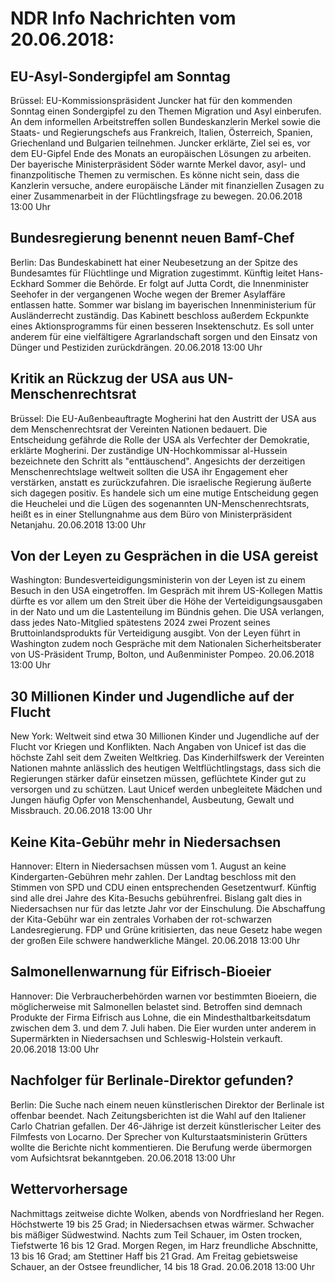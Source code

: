 # NDR Info Nachrichten vom 20.06.2018:


## EU-Asyl-Sondergipfel am Sonntag
Brüssel: EU-Kommissionspräsident Juncker hat für den kommenden Sonntag einen Sondergipfel zu den Themen Migration und Asyl einberufen. An dem informellen Arbeitstreffen sollen Bundeskanzlerin Merkel sowie die Staats- und Regierungschefs aus Frankreich, Italien, Österreich, Spanien, Griechenland und Bulgarien teilnehmen. Juncker erklärte, Ziel sei es, vor dem EU-Gipfel Ende des Monats an europäischen Lösungen zu arbeiten. Der bayerische Ministerpräsident Söder warnte Merkel davor, asyl- und finanzpolitische Themen zu vermischen. Es könne nicht sein, dass die Kanzlerin versuche, andere europäische Länder mit finanziellen Zusagen zu einer Zusammenarbeit in der Flüchtlingsfrage zu bewegen. 20.06.2018 13:00 Uhr 

## Bundesregierung benennt neuen Bamf-Chef
Berlin: Das Bundeskabinett hat einer Neubesetzung an der Spitze des Bundesamtes für Flüchtlinge und Migration zugestimmt. Künftig leitet Hans-Eckhard Sommer die Behörde. Er folgt auf Jutta Cordt, die Innenminister Seehofer in der vergangenen Woche wegen der Bremer Asylaffäre entlassen hatte. Sommer war bislang im bayerischen Innenministerium für Ausländerrecht zuständig. Das Kabinett beschloss außerdem Eckpunkte eines Aktionsprogramms für einen besseren Insektenschutz. Es soll unter anderem für eine vielfältigere Agrarlandschaft sorgen und den Einsatz von Dünger und Pestiziden zurückdrängen. 20.06.2018 13:00 Uhr 

## Kritik an Rückzug der USA aus UN-Menschenrechtsrat
Brüssel: Die EU-Außenbeauftragte Mogherini hat den Austritt der USA aus dem Menschenrechtsrat der Vereinten Nationen bedauert. Die Entscheidung gefährde die Rolle der USA als Verfechter der Demokratie, erklärte Mogherini. Der zuständige UN-Hochkommissar al-Hussein bezeichnete den Schritt als "enttäuschend". Angesichts der derzeitigen Menschenrechtslage weltweit sollten die USA ihr Engagement eher verstärken, anstatt es zurückzufahren. Die israelische Regierung äußerte sich dagegen positiv. Es handele sich um eine mutige Entscheidung gegen die Heuchelei und die Lügen des sogenannten UN-Menschenrechtsrats, heißt es in einer Stellungnahme aus dem Büro von Ministerpräsident Netanjahu. 20.06.2018 13:00 Uhr 

## Von der Leyen zu Gesprächen in die USA gereist
Washington: Bundesverteidigungsministerin von der Leyen ist zu einem Besuch in den USA eingetroffen. Im Gespräch mit ihrem US-Kollegen Mattis dürfte es vor allem um den Streit über die Höhe der Verteidigungsausgaben in der Nato und um die Lastenteilung im Bündnis gehen. Die USA verlangen, dass jedes Nato-Mitglied spätestens 2024 zwei Prozent seines Bruttoinlandsprodukts für Verteidigung ausgibt. Von der Leyen führt in Washington zudem noch Gespräche mit dem Nationalen Sicherheitsberater von US-Präsident Trump, Bolton, und Außenminister Pompeo. 20.06.2018 13:00 Uhr 

## 30 Millionen Kinder und Jugendliche auf der Flucht
New York: Weltweit sind etwa 30 Millionen Kinder und Jugendliche auf der Flucht vor Kriegen und Konflikten. Nach Angaben von Unicef ist das die höchste Zahl seit dem Zweiten Weltkrieg. Das Kinderhilfswerk der Vereinten Nationen mahnte anlässlich des heutigen Weltflüchtlingstags, dass sich die Regierungen stärker dafür einsetzen müssen, geflüchtete Kinder gut zu versorgen und zu schützen. Laut Unicef werden unbegleitete Mädchen und Jungen häufig Opfer von Menschenhandel, Ausbeutung, Gewalt und Missbrauch. 20.06.2018 13:00 Uhr 

## Keine Kita-Gebühr mehr in Niedersachsen
Hannover: Eltern in Niedersachsen müssen vom 1. August an keine Kindergarten-Gebühren mehr zahlen. Der Landtag beschloss mit den Stimmen von SPD und CDU einen entsprechenden Gesetzentwurf. Künftig sind alle drei Jahre des Kita-Besuchs gebührenfrei. Bislang galt dies in Niedersachsen nur für das letzte Jahr vor der Einschulung. Die Abschaffung der Kita-Gebühr war ein zentrales Vorhaben der rot-schwarzen Landesregierung. FDP und Grüne kritisierten, das neue Gesetz habe wegen der großen Eile schwere handwerkliche Mängel. 20.06.2018 13:00 Uhr 

## Salmonellenwarnung für Eifrisch-Bioeier
Hannover: Die Verbraucherbehörden warnen vor bestimmten Bioeiern, die möglicherweise mit Salmonellen belastet sind. Betroffen sind demnach Produkte der Firma Eifrisch aus Lohne, die ein Mindesthaltbarkeitsdatum zwischen dem 3. und dem 7. Juli haben. Die Eier wurden unter anderem in Supermärkten in Niedersachsen und Schleswig-Holstein verkauft. 20.06.2018 13:00 Uhr 

## Nachfolger für Berlinale-Direktor gefunden?
Berlin: Die Suche nach einem neuen künstlerischen Direktor der Berlinale ist offenbar beendet. Nach Zeitungsberichten ist die Wahl auf den Italiener Carlo Chatrian gefallen. Der 46-Jährige ist derzeit künstlerischer Leiter des Filmfests von Locarno. Der Sprecher von Kulturstaatsministerin Grütters wollte die Berichte nicht kommentieren. Die Berufung werde übermorgen vom Aufsichtsrat bekanntgeben. 20.06.2018 13:00 Uhr 

## Wettervorhersage
Nachmittags zeitweise dichte Wolken, abends von Nordfriesland her Regen. Höchstwerte 19 bis 25 Grad; in Niedersachsen etwas wärmer. Schwacher bis mäßiger Südwestwind. Nachts zum Teil Schauer, im Osten trocken, Tiefstwerte 16 bis 12 Grad. Morgen Regen, im Harz freundliche Abschnitte, 13 bis 16 Grad; am Stettiner Haff bis 21 Grad. Am Freitag gebietsweise Schauer, an der Ostsee freundlicher, 14 bis 18 Grad. 20.06.2018 13:00 Uhr 
